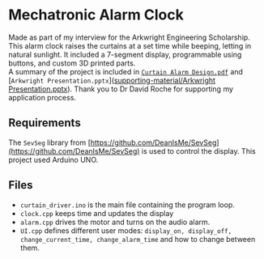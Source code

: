 # Mechatronic Alarm Clock
Made as part of my interview for the Arkwright Engineering Scholarship. \
This alarm clock raises the curtains at a set time while beeping, letting in natural sunlight. It included a 7-segment display, programmable using buttons, and custom 3D printed parts. \
A summary of the project is included in [```Curtain Alarm Design.pdf```]([https://github.com/clement-jin/curtain-alarm/blob/main/Motor%20Alarm%20Design.pdf](https://github.com/clement-jin/curtain-alarm/blob/main/supporting-material/Motor%20Alarm%20Design.pdf)) and [```Arkwright Presentation.pptx```]([supporting-material/Arkwright Presentation.pptx](https://github.com/clement-jin/curtain-alarm/blob/main/supporting-material/Arkwright%20Presentation.pptx)). Thank you to Dr David Roche for supporting my application process. 

## Requirements
The ```SevSeg``` library from [https://github.com/DeanIsMe/SevSeg](https://github.com/DeanIsMe/SevSeg) is used to control the display. 
This project used Arduino UNO. 

## Files
- ```curtain_driver.ino``` is the main file containing the program loop.
- ```clock.cpp``` keeps time and updates the display
- ```alarm.cpp``` drives the motor and turns on the audio alarm.
- ```UI.cpp``` defines different user modes: ```display_on, display_off, change_current_time, change_alarm_time``` and how to change between them.
